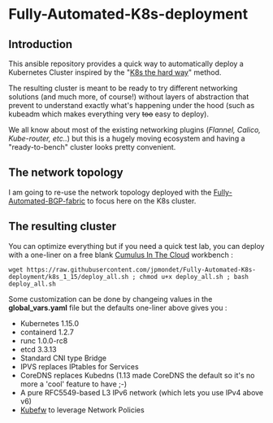 # Fully-Automated-K8s-deployment

## Introduction

This ansible repository provides a quick way to automatically deploy a Kubernetes Cluster inspired by the "[K8s the hard way](https://github.com/kelseyhightower/kubernetes-the-hard-way)" method.

The resulting cluster is meant to be ready to try different networking solutions (and much more, of course!) without layers of abstraction that prevent to understand exactly what's happening under the hood (such as kubeadm which makes everything very ~~too~~ easy to deploy).

We all know about most of the existing networking plugins (*Flannel, Calico, Kube-router, etc..*) but this is a hugely moving ecosystem and having a "ready-to-bench" cluster looks pretty convenient.

## The network topology

I am going to re-use the network topology deployed with the [Fully-Automated-BGP-fabric](https://github.com/jpmondet/Fully-Automated-BGP-fabric) to focus here on the K8s cluster.

## The resulting cluster

You can optimize everything but if you need a quick test lab, you can deploy with a one-liner on a free blank [Cumulus In The Cloud](https://cumulusnetworks.com/products/cumulus-in-the-cloud/) workbench : 

```
wget https://raw.githubusercontent.com/jpmondet/Fully-Automated-K8s-deployment/k8s_1_15/deploy_all.sh ; chmod u+x deploy_all.sh ; bash deploy_all.sh
```

Some customization can be done by changeing values in the **global_vars.yaml** file but the defaults one-liner above gives you : 

* Kubernetes 1.15.0
* containerd 1.2.7
* runc 1.0.0-rc8
* etcd 3.3.13
* Standard CNI type Bridge
* IPVS replaces IPtables for Services 
* CoreDNS replaces Kubedns (1.13 made CoreDNS the default so it's no more a 'cool' feature to have ;-)
* A pure RFC5549-based L3 IPv6 network (which lets you use IPv4 above v6)
* [Kubefw](https://github.com/jpmondet/kubefw) to leverage Network Policies
